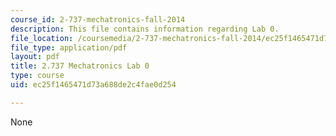 ```yaml
---
course_id: 2-737-mechatronics-fall-2014
description: This file contains information regarding Lab 0.
file_location: /coursemedia/2-737-mechatronics-fall-2014/ec25f1465471d73a688de2c4fae0d254_MIT2_737F14_Lab_0.pdf
file_type: application/pdf
layout: pdf
title: 2.737 Mechatronics Lab 0
type: course
uid: ec25f1465471d73a688de2c4fae0d254

---
```

None
